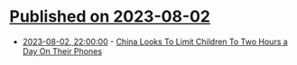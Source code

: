# [Published on 2023-08-02](index.md)

* [2023-08-02, 22:00:00](https://slashdot.org/story/23/08/02/2024217/china-looks-to-limit-children-to-two-hours-a-day-on-their-phones?utm_source=rss1.0mainlinkanon&utm_medium=feed) - [China Looks To Limit Children To Two Hours a Day On Their Phones](https://slashdot.org/story/23/08/02/2024217/china-looks-to-limit-children-to-two-hours-a-day-on-their-phones?utm_source=rss1.0mainlinkanon&utm_medium=feed)
